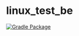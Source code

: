 # linux_test_be

[![Gradle Package](https://github.com/HeeHeeg/linux_test_be/actions/workflows/ci2.yml/badge.svg)](https://github.com/HeeHeeg/linux_test_be/actions/workflows/ci2.yml)

